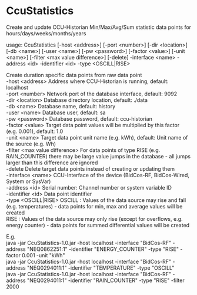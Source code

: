 # CcuStatistics  
  
Create and update CCU-Historian Min/Max/Avg/Sum statistic data points for hours/days/weeks/months/years  
  
usage: CcuStatistics [-host <address\>] [-port <number\>] [-dir <location\>] [-db <name\>] [-user <name\>] [-pw <password\>] [-factor <value\>] [-unit <name\>] [-filter <max value difference\>] [-delete] -interface <name\> -address <id\> -identifier <id\> -type <OSCILL|RISE\>  
  
Create duration specific data points from raw data point  
 -host <address\>                  Address where CCU-Historian is running, default: localhost  
 -port <number\>                   Network port of the database interface, default: 9092  
 -dir <location\>                  Database directory location, default: ./data  
 -db <name\>                       Database name, default: history  
 -user <name\>                     Database user, default: sa  
 -pw <password\>                   Database password, default: ccu-historian  
 -factor <value\>                  Target data point values will be multiplied by this factor (e.g. 0.001), default: 1.0  
 -unit <name\>                     Target data point unit name (e.g. kWh), default: Unit name of the source (e.g. Wh)  
 -filter <max value difference\>   For data points of type RISE (e.g. RAIN_COUNTER) there may be large value jumps in the database - all jumps larger than this difference are ignored  
 -delete                          Delete target data points instead of creating or updating them  
 -interface <name\>                CCU-Interface of the device (BidCos-RF, BidCos-Wired, System or SysVar)  
 -address <id\>                    Serial number: Channel number or system variable ID  
 -identifier <id\>                 Data point identifier  
 -type <OSCILL|RISE\>              OSCILL : Values of the data source may rise and fall (e.g. temperatures) - data points for min, max and average values will be created  
                                  RISE   : Values of the data source may only rise (except for overflows, e.g. energy counter) - data points for summed differential values will be created  
  
E.g.  
java -jar CcuStatistics-1.0.jar -host localhost -interface "BidCos-RF" -address "NEQ0862251:1" -identifier "ENERGY_COUNTER" -type "RISE" -factor 0.001 -unit "kWh"  
java -jar CcuStatistics-1.0.jar -host localhost -interface "BidCos-RF" -address "NEQ0294011:1" -identifier "TEMPERATURE"    -type "OSCILL"  
java -jar CcuStatistics-1.0.jar -host localhost -interface "BidCos-RF" -address "NEQ0294011:1" -identifier "RAIN_COUNTER"   -type "RISE" -filter 2000  
